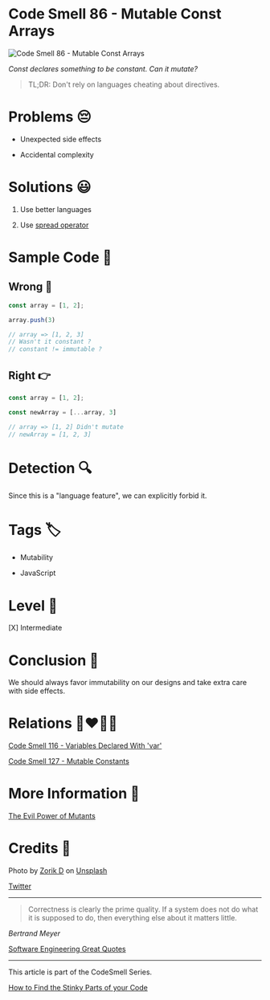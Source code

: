 # Code Smell 86 - Mutable Const Arrays

![Code Smell 86 - Mutable Const Arrays](Code%20Smell%2086%20-%20Mutable%20Const%20Arrays.jpg)

*Const declares something to be constant. Can it mutate?*

> TL;DR: Don't rely on languages cheating about directives.

# Problems 😔 

- Unexpected side effects

- Accidental complexity

# Solutions 😃

1. Use better languages

2. Use [spread operator](https://developer.mozilla.org/en-US/docs/Web/JavaScript/Reference/Operators/Spread_syntax)

# Sample Code 📖

## Wrong 🚫

<!-- [Gist Url](https://gist.github.com/mcsee/03563ad0268ac240336fcab195f8da29) -->

```javascript
const array = [1, 2];

array.push(3)

// array => [1, 2, 3]
// Wasn't it constant ?
// constant != immutable ?
```

## Right 👉

<!-- [Gist Url](https://gist.github.com/mcsee/c1610a6305aa2a1f3b9add686652d0b7) -->

```javascript
const array = [1, 2];

const newArray = [...array, 3]

// array => [1, 2] Didn't mutate
// newArray = [1, 2, 3]
```

# Detection 🔍

Since this is a "language feature", we can explicitly forbid it.

# Tags 🏷️

- Mutability

- JavaScript

# Level 🔋

[X] Intermediate

# Conclusion 🏁

We should always favor immutability on our designs and take extra care with side effects.

# Relations 👩‍❤️‍💋‍👨

[Code Smell 116 - Variables Declared With 'var'](https://github.com/mcsee/Software-Design-Articles/tree/main/Articles/Code%20Smells/Code%20Smell%20116%20-%20Variables%20Declared%20With%20'var'/readme.md)

[Code Smell 127 - Mutable Constants](https://github.com/mcsee/Software-Design-Articles/tree/main/Articles/Code%20Smells/Code%20Smell%20127%20-%20Mutable%20Constants/readme.md)

# More Information 📕

[The Evil Power of Mutants](https://github.com/mcsee/Software-Design-Articles/tree/main/Articles/Theory/The%20Evil%20Power%20of%20Mutants/readme.md)

# Credits 🙏

Photo by [Zorik D](https://unsplash.com/@justzorik) on [Unsplash](https://unsplash.com/s/photos/zombie)  

[Twitter](https://x.com/1430154471921922049)

* * *

> Correctness is clearly the prime quality. If a system does not do what it is supposed to do, then everything else about it matters little.

_Bertrand Meyer_
 
[Software Engineering Great Quotes](https://github.com/mcsee/Software-Design-Articles/tree/main/Articles/Quotes/Software%20Engineering%20Great%20Quotes/readme.md)

* * *

This article is part of the CodeSmell Series.

[How to Find the Stinky Parts of your Code](https://github.com/mcsee/Software-Design-Articles/tree/main/Articles/Code%20Smells/How%20to%20Find%20the%20Stinky%20parts%20of%20your%20Code/readme.md)